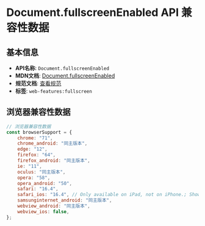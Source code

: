 # Document.fullscreenEnabled API 兼容性数据

## 基本信息

- **API名称**: `Document.fullscreenEnabled`
- **MDN文档**: [Document.fullscreenEnabled](https://developer.mozilla.org/docs/Web/API/Document/fullscreenEnabled)
- **规范文档**: [查看规范](https://fullscreen.spec.whatwg.org/#ref-for-dom-document-fullscreenenabled①)
- **标签**: `web-features:fullscreen`

## 浏览器兼容性数据

```javascript
// 浏览器兼容性数据
const browserSupport = {
    chrome: "71",
    chrome_android: "同主版本",
    edge: "12",
    firefox: "64",
    firefox_android: "同主版本",
    ie: "11",
    oculus: "同主版本",
    opera: "58",
    opera_android: "50",
    safari: "16.4",
    safari_ios: "16.4", // Only available on iPad, not on iPhone.; Shows an overlay button which can not be disabled. Swiping d...,
    samsunginternet_android: "同主版本",
    webview_android: "同主版本",
    webview_ios: false,
};

```

